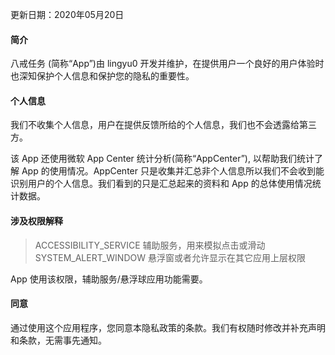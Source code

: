 更新日期：2020年05月20日

#### 简介
八戒任务 (简称“App”)由 lingyu0 开发并维护，在提供用户一个良好的用户体验时也深知保护个人信息和保护您的隐私的重要性。

#### 个人信息
我们不收集个人信息，用户在提供反馈所给的个人信息，我们也不会透露给第三方。

该 App 还使用微软 App Center 统计分析(简称“AppCenter”), 以帮助我们统计了解 App 的使用情况。AppCenter 只是收集并汇总非个人信息所以我们不会收到能识别用户的个人信息。我们看到的只是汇总起来的资料和 App 的总体使用情况统计数据。  

#### 涉及权限解释
> ACCESSIBILITY_SERVICE 辅助服务，用来模拟点击或滑动
> SYSTEM_ALERT_WINDOW 悬浮窗或者允许显示在其它应用上层权限  

App 使用该权限，辅助服务/悬浮球应用功能需要。

#### 同意
通过使用这个应用程序，您同意本隐私政策的条款。我们有权随时修改并补充声明和条款，无需事先通知。
